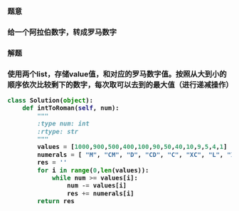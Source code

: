 <h3>题意<h3>
<p>给一个阿拉伯数字，转成罗马数字<p>

<h3>解题<h3>
<p>使用两个list，存储value值，和对应的罗马数字值。按照从大到小的顺序依次比较剩下的数字，每次取可以去到的最大值（进行递减操作）<p>

```python
class Solution(object):
    def intToRoman(self, num):
        """
        :type num: int
        :rtype: str
        """
        values = [1000,900,500,400,100,90,50,40,10,9,5,4,1]
        numerals = [ "M", "CM", "D", "CD", "C", "XC", "L", "XL", "X", "IX", "V", "IV", "I" ]
        res = ''
        for i in range(0,len(values)):
            while num >= values[i]:
                num -= values[i]
                res += numerals[i]
        return res
```
